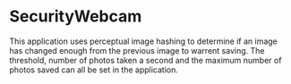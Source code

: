 # SecurityWebcam

This application uses perceptual image hashing to determine if an image has changed enough from the previous image to warrent saving. 
The threshold, number of photos taken a second and the maximum number of photos saved can all be set in the application.
